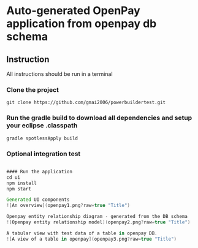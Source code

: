 # Auto-generated OpenPay application from openpay db schema
## Instruction
All instructions should be run in a terminal

### Clone the project
```git clone https://github.com/gmai2006/powerbuildertest.git```

### Run the gradle build to download all dependencies and setup your eclipse .classpath
```gradle spotlessApply build```

### Optional integration test
```gradle IntegrationTest

#### Run the application
cd ui
npm install
npm start

Generated UI components
![An overview](openpay1.png?raw=true "Title")

Openpay entity relationship diagram - generated from the DB schema
![Openpay entity relationship model](openpay2.png?raw=true "Title")

A tabular view with test data of a table in openpay DB.  
![A view of a table in openpay](openpay3.png?raw=true "Title")


  

